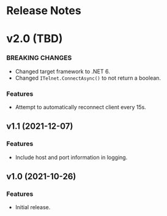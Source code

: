# Release Notes

# v2.0 (TBD)

### BREAKING CHANGES

* Changed target framework to .NET 6.
* Changed `ITelnet.ConnectAsync()` to not return a boolean.

### Features

* Attempt to automatically reconnect client every 15s.


## v1.1 (2021-12-07)

### Features

* Include host and port information in logging.


## v1.0 (2021-10-26)

### Features

* Initial release.
